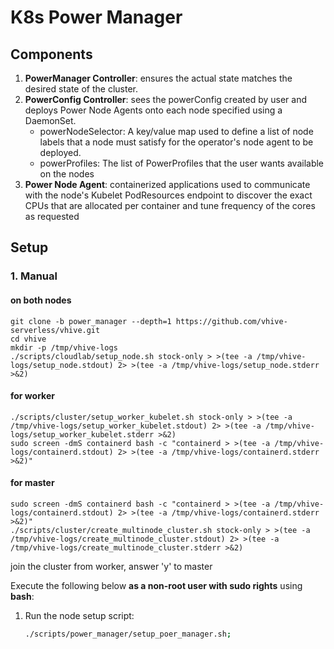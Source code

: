 # K8s Power Manager

## Components
1. **PowerManager Controller**: ensures the actual state matches the desired state of the cluster.
2. **PowerConfig Controller**: sees the powerConfig created by user and deploys Power Node Agents onto each node specified using a DaemonSet.
    - powerNodeSelector: A key/value map used to define a list of node labels that a node must satisfy for the operator's node
      agent to be deployed.
    - powerProfiles: The list of PowerProfiles that the user wants available on the nodes
3. **Power Node Agent**: containerized applications used to communicate with the node's Kubelet PodResources endpoint to discover the exact CPUs that
   are allocated per container and tune frequency of the cores as requested


## Setup
### 1. Manual
#### on both nodes
    git clone -b power_manager --depth=1 https://github.com/vhive-serverless/vhive.git
    cd vhive
    mkdir -p /tmp/vhive-logs
    ./scripts/cloudlab/setup_node.sh stock-only > >(tee -a /tmp/vhive-logs/setup_node.stdout) 2> >(tee -a /tmp/vhive-logs/setup_node.stderr >&2)

#### for worker
    ./scripts/cluster/setup_worker_kubelet.sh stock-only > >(tee -a /tmp/vhive-logs/setup_worker_kubelet.stdout) 2> >(tee -a /tmp/vhive-logs/setup_worker_kubelet.stderr >&2)
    sudo screen -dmS containerd bash -c "containerd > >(tee -a /tmp/vhive-logs/containerd.stdout) 2> >(tee -a /tmp/vhive-logs/containerd.stderr >&2)"

#### for master
    sudo screen -dmS containerd bash -c "containerd > >(tee -a /tmp/vhive-logs/containerd.stdout) 2> >(tee -a /tmp/vhive-logs/containerd.stderr >&2)"
    ./scripts/cluster/create_multinode_cluster.sh stock-only > >(tee -a /tmp/vhive-logs/create_multinode_cluster.stdout) 2> >(tee -a /tmp/vhive-logs/create_multinode_cluster.stderr >&2)

 join the cluster from worker, answer 'y' to master


Execute the following below **as a non-root user with sudo rights** using **bash**:
1. Run the node setup script:
    ```bash
    ./scripts/power_manager/setup_poer_manager.sh;
    